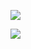 ![](http://ww1.sinaimg.cn/mw690/79225320jw1eqo04i6ekuj21600xedkt.jpg)     
  
![](http://ww4.sinaimg.cn/mw690/79225320jw1eqo04sw6h2j21600xk79z.jpg)  

